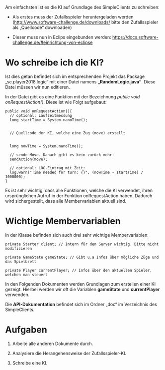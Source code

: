 Am einfachsten ist es die KI auf Grundlage des SimpleClients zu
schreiben:

-   Als erstes muss der Zufallsspieler heruntergeladen werden
    (<http://www.software-challenge.de/downloads/> bitte den
    Zufallsspieler als „Quellcode“ downloaden)

-   Dieser muss nun in Eclips eingebunden werden:
    <https://docs.software-challenge.de/#einrichtung-von-eclipse>

# Wo schreibe ich die KI?

Ist dies getan befindet sich im entsprechenden Projekt das Package
„sc.player2018.logic“ mit einer Datei namens **„RandomLogic.java“**.
Diese Datei müssen wir nun editieren.

In der Datei gibt es eine Funktion mit der Bezeichnung *public void
onRequestAction()*. Diese ist wie Folgt aufgebaut:

    public void onRequestAction(){
      // optional: Laufzeitmessung
      long startTime = System.nanoTime();


      // Quellcode der KI, welche eine Zug (move) erstellt


      long nowTime = System.nanoTime();

      // sende Move. Danach gibt es kein zurück mehr:
      sendAction(move);

      // optional: LOG-Eintrag mit Zeit:
      log.warn("Time needed for turn: {}", (nowTime - startTime) / 1000000);
    }

Es ist sehr wichtig, dass alle Funktionen, welche die KI verwendet,
ihren ursprünglichen Aufruf in der Funktion onRequestAction haben.
Dadurch wird sichergestellt, dass alle Membervariablen aktuell sind.

# Wichtige Membervariablen

In der Klasse befinden sich auch drei sehr wichtige Membervariablen:

    private Starter client; // Intern für den Server wichtig. Bitte nicht modifizieren

    private GameState gameState; // Gibt u.a Infos über mögliche Züge und das Spielbrett

    private Player currentPlayer; // Infos über den aktuellen Spieler, welchen man steuert

In den Folgenden Dokumenten werden Grundlagen zum erstellen einer KI
gezeigt. Hierbei werden wir oft die Variablen **gameState** und
**currentPlayer** verwenden.

Die **API-Dokumentation** befindet sich im Ordner „doc“ im Verzeichnis
des SimpleClients.

# Aufgaben

1.  Arbeite alle anderen Dokumente durch.

2.  Analysiere die Herangehensweise der Zufallsspieler-KI.

3.  Schreibe eine KI.
